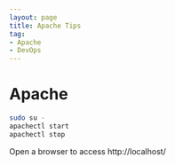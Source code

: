 ```yaml
---
layout: page
title: Apache Tips
tag:
- Apache
- DevOps
---
```


# Apache

```sh
sudo su -
apachectl start
apachectl stop
```

Open a browser to access http://localhost/